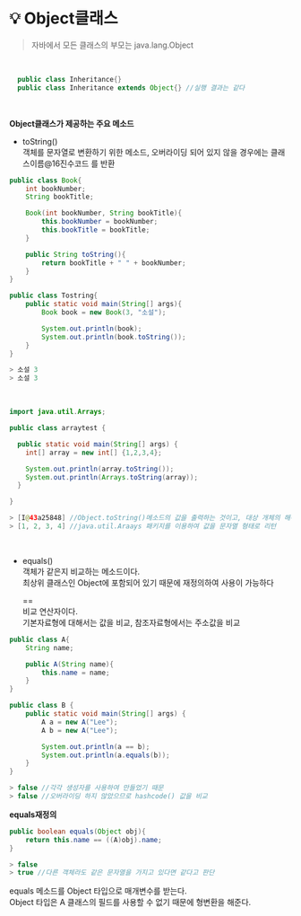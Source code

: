 # 💡 **Object클래스**

> 자바에서 모든 클래스의 부모는 java.lang.Object

<br>

```java
  public class Inheritance{}
  public class Inheritance extends Object{} //실행 결과는 같다
```

<br>

**Object클래스가 제공하는 주요 메소드**

- toString() <br>
  객체를 문자열로 변환하기 위한 메소드, 오버라이딩 되어 있지 않을 경우에는
  클래스이름@16진수코드 를 반환

```java
public class Book{
    int bookNumber;
    String bookTitle;

    Book(int bookNumber, String bookTitle){
        this.bookNumber = bookNumber;
        this.bookTitle = bookTitle;
    }

    public String toString(){
        return bookTitle + " " + bookNumber;
    }
}
```

```java
public class Tostring{
    public static void main(String[] args){
        Book book = new Book(3, "소설");

        System.out.println(book);
        System.out.println(book.toString());
    }
}
```

```java
> 소설 3
> 소설 3
```


<br>

```java
import java.util.Arrays;

public class arraytest {

  public static void main(String[] args) {
	int[] array = new int[] {1,2,3,4};

	System.out.println(array.toString());
	System.out.println(Arrays.toString(array));
  }

}

```

```java
> [I@43a25848] //Object.toString()메소드의 값을 출력하는 것이고, 대상 개체의 해쉬코드값을 출력한다
> [1, 2, 3, 4] //java.util.Araays 패키지를 이용하여 값을 문자열 형태로 리턴
```

<br>

- equals() <br>
  객체가 같은지 비교하는 메소드이다. <br>
  최상위 클래스인 Object에 포함되어 있기 때문에 재정의하여 사용이 가능하다

  == <br>
  비교 연산자이다. <br>
  기본자료형에 대해서는 값을 비교, 참조자료형에서는 주소값을 비교

```java
public class A{
    String name;

    public A(String name){
        this.name = name;
    }
}
```

```java
public class B {
	public static void main(String[] args) {
		A a = new A("Lee");
		A b = new A("Lee");

		System.out.println(a == b);
		System.out.println(a.equals(b));
	}
}
```

```java
> false //각각 생성자를 사용하여 만들었기 때문
> false //오버라이딩 하지 않았으므로 hashcode() 값을 비교
```

**equals재정의**

```java
public boolean equals(Object obj){
	return this.name == ((A)obj).name;
}
```

```java
> false
> true //다른 객체라도 같은 문자열을 가지고 있다면 같다고 판단
```

equals 메소드를 Object 타입으로 매개변수를 받는다. <br>
Object 타입은 A 클래스의 필드를 사용할 수 없기 때문에 형변환을 해준다.
